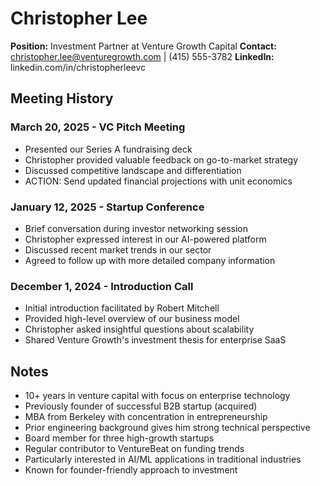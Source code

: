 # Christopher Lee
**Position:** Investment Partner at Venture Growth Capital
**Contact:** christopher.lee@venturegrowth.com | (415) 555-3782
**LinkedIn:** linkedin.com/in/christopherleevc

## Meeting History

### March 20, 2025 - VC Pitch Meeting
* Presented our Series A fundraising deck
* Christopher provided valuable feedback on go-to-market strategy
* Discussed competitive landscape and differentiation
* ACTION: Send updated financial projections with unit economics

### January 12, 2025 - Startup Conference
* Brief conversation during investor networking session
* Christopher expressed interest in our AI-powered platform
* Discussed recent market trends in our sector
* Agreed to follow up with more detailed company information

### December 1, 2024 - Introduction Call
* Initial introduction facilitated by Robert Mitchell
* Provided high-level overview of our business model
* Christopher asked insightful questions about scalability
* Shared Venture Growth's investment thesis for enterprise SaaS

## Notes
* 10+ years in venture capital with focus on enterprise technology
* Previously founder of successful B2B startup (acquired)
* MBA from Berkeley with concentration in entrepreneurship
* Prior engineering background gives him strong technical perspective
* Board member for three high-growth startups
* Regular contributor to VentureBeat on funding trends
* Particularly interested in AI/ML applications in traditional industries
* Known for founder-friendly approach to investment